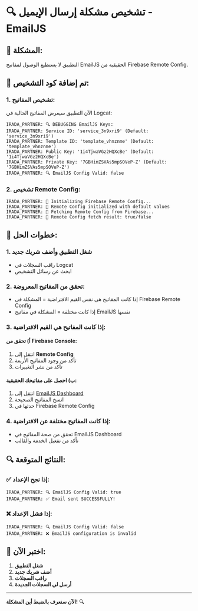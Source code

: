 # 🔍 تشخيص مشكلة إرسال الإيميل - EmailJS

## 🚨 **المشكلة:**
التطبيق لا يستطيع الوصول لمفاتيح EmailJS الحقيقية من Firebase Remote Config.

## 🔧 **تم إضافة كود التشخيص:**

### 1. **تشخيص المفاتيح:**
الآن التطبيق سيعرض المفاتيح الحالية في Logcat:
```
IRADA_PARTNER: 🔍 DEBUGGING EmailJS Keys:
IRADA_PARTNER: Service ID: 'service_3n9xri9' (Default: 'service_3n9xri9')
IRADA_PARTNER: Template ID: 'template_vhnznme' (Default: 'template_vhnznme')
IRADA_PARTNER: Public Key: '1i4TjwaVGz2HQXcBe' (Default: '1i4TjwaVGz2HQXcBe')
IRADA_PARTNER: Private Key: '7GBHimZSVAs5mpSOVeP-Z' (Default: '7GBHimZSVAs5mpSOVeP-Z')
IRADA_PARTNER: 🔍 EmailJS Config Valid: false
```

### 2. **تشخيص Remote Config:**
```
IRADA_PARTNER: 🔧 Initializing Firebase Remote Config...
IRADA_PARTNER: 🔧 Remote Config initialized with default values
IRADA_PARTNER: 🔄 Fetching Remote Config from Firebase...
IRADA_PARTNER: 🔄 Remote Config fetch result: true/false
```

## 🎯 **خطوات الحل:**

### 1. **شغل التطبيق وأضف شريك جديد**
- راقب السجلات في Logcat
- ابحث عن رسائل التشخيص

### 2. **تحقق من المفاتيح المعروضة:**
- إذا كانت المفاتيح هي نفس القيم الافتراضية = المشكلة في Firebase Remote Config
- إذا كانت مختلفة = المشكلة في مفاتيح EmailJS نفسها

### 3. **إذا كانت المفاتيح هي القيم الافتراضية:**

#### أ) تحقق من Firebase Console:
1. انتقل إلى **Remote Config**
2. تأكد من وجود المفاتيح الأربعة
3. تأكد من نشر التغييرات

#### ب) احصل على مفاتيحك الحقيقية:
1. انتقل إلى [EmailJS Dashboard](https://dashboard.emailjs.com/)
2. انسخ المفاتيح الصحيحة
3. حدثها في Firebase Remote Config

### 4. **إذا كانت المفاتيح مختلفة عن الافتراضية:**
- تحقق من صحة المفاتيح في EmailJS Dashboard
- تأكد من تفعيل الخدمة والقالب

## 🔍 **النتائج المتوقعة:**

### ✅ **إذا نجح الإعداد:**
```
IRADA_PARTNER: 🔍 EmailJS Config Valid: true
IRADA_PARTNER: ✅ Email sent SUCCESSFULLY!
```

### ❌ **إذا فشل الإعداد:**
```
IRADA_PARTNER: 🔍 EmailJS Config Valid: false
IRADA_PARTNER: ❌ EmailJS configuration is invalid
```

## 📱 **اختبر الآن:**

1. **شغل التطبيق**
2. **أضف شريك جديد**
3. **راقب السجلات**
4. **أرسل لي السجلات الجديدة**

---

**الآن سنعرف بالضبط أين المشكلة!** 🔍

